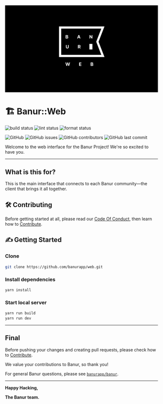 ![Banur for the Web](banur.png)

# 🏗 Banur::Web

![build status](https://github.com/banurapp/interface-web/workflows/build/badge.svg)
![lint status](https://github.com/banurapp/interface-web/workflows/lint/badge.svg)
![format status](https://github.com/banurapp/interface-web/workflows/format/badge.svg)

![GitHub](https://img.shields.io/github/license/banurapp/interface-web)
![GitHub issues](https://img.shields.io/github/issues/banurapp/interface-web)
![GitHub contributors](https://img.shields.io/github/contributors/banurapp/interface-web)
![GitHub last commit](https://img.shields.io/github/last-commit/banurapp/interface-web)

Welcome to the web interface for the Banur Project! We're so excited to have you.

---

## What is this for?

This is the main interface that connects to each Banur community—the client that brings it all together.

## 🛠 Contributing

Before getting started at all, please read our [Code Of Conduct](CODE_OF_CONDUCT.md), then learn how to [Contribute](CONTRIBUTING.md).

## ✍️ Getting Started

### Clone

```bash
git clone https://github.com/banurapp/web.git
```

### Install dependencies

```bash
yarn install
```

### Start local server

```bash
yarn run build
yarn run dev
```

---

## Final
Before pushing your changes and creating pull requests, please check how to [Contribute](CONTRIBUTING.md).

We value your contributions to Banur, so thank you!

For general Banur questions, please see [`banurapp/banur`](https://github.com/banurapp/banur).

---

**Happy Hacking,**

**The Banur team.**
